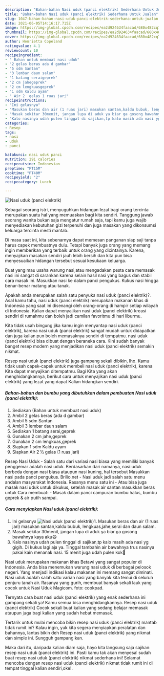 ```yaml
---
description: "Bahan-bahan Nasi uduk (panci elektrik) Sederhana Untuk Jualan"
title: "Bahan-bahan Nasi uduk (panci elektrik) Sederhana Untuk Jualan"
slug: 1047-bahan-bahan-nasi-uduk-panci-elektrik-sederhana-untuk-jualan
date: 2021-06-05T14:16:17.715Z
image: https://img-global.cpcdn.com/recipes/ea2d924634faacad/680x482cq70/nasi-uduk-panci-elektrik-foto-resep-utama.jpg
thumbnail: https://img-global.cpcdn.com/recipes/ea2d924634faacad/680x482cq70/nasi-uduk-panci-elektrik-foto-resep-utama.jpg
cover: https://img-global.cpcdn.com/recipes/ea2d924634faacad/680x482cq70/nasi-uduk-panci-elektrik-foto-resep-utama.jpg
author: Henrietta Copeland
ratingvalue: 4.1
reviewcount: 10
recipeingredient:
- " Bahan untuk membuat nasi uduk"
- "2 gelas beras ada d gambar"
- "5 sdm Santan"
- "3 lembar daun salam"
- "1 batang seraigeprek"
- "2 cm jahegeprek"
- "2 cm lengkuasgeprek"
- "1 sdm Kaldu ayam"
- " Air 2  gelas 1 ruas jari"
recipeinstructions:
- "Ini gelasnya"
- "Masukan beras dan air (1 ruas jari) masukan santan,kaldu bubuk, lengkuas,jahe,serai dan daun salam."
- "Masak sekitar 30menit, jangan lupa di aduk ya biar ga gosong bawahnya kaya aku😆"
- "Kalo nasinya udah pulen tinggal di sajikan,tp kalo masih ada nasi yg gigih. Di kukus lagi aja ya. Tinggal tambahin air bawahnya trus nasinya pakai kain menanak nasi. 15 menit juga udah pulen kok🤗"
categories:
- Resep
tags:
- nasi
- uduk
- panci

katakunci: nasi uduk panci 
nutrition: 291 calories
recipecuisine: Indonesian
preptime: "PT15M"
cooktime: "PT40M"
recipeyield: "2"
recipecategory: Lunch

---
```



![Nasi uduk (panci elektrik)](https://img-global.cpcdn.com/recipes/ea2d924634faacad/680x482cq70/nasi-uduk-panci-elektrik-foto-resep-utama.jpg)

Sebagai seorang istri, menyuguhkan hidangan lezat bagi orang tercinta merupakan suatu hal yang memuaskan bagi kita sendiri. Tanggung jawab seorang  wanita bukan saja mengatur rumah saja, tapi kamu juga wajib menyediakan kebutuhan gizi terpenuhi dan juga masakan yang dikonsumsi keluarga tercinta mesti mantab.

Di masa  saat ini, kita sebenarnya dapat memesan panganan siap saji tanpa harus capek membuatnya dulu. Tetapi banyak juga orang yang memang ingin memberikan yang terbaik untuk orang yang dicintainya. Karena, menyajikan masakan sendiri jauh lebih bersih dan kita pun bisa menyesuaikan hidangan tersebut sesuai kesukaan keluarga. 

Buat yang mau usaha warung nasi,atau mengadakan pesta cara memasak nasi ini sangat di sarankan karena selain hasil nasi yang bagus dan stabil cara masak ini. Masukkan nasi ke dalam panci pengukus. Kukus nasi hingga benar-benar matang atau tanak.

Apakah anda merupakan salah satu penyuka nasi uduk (panci elektrik)?. Asal kamu tahu, nasi uduk (panci elektrik) merupakan makanan khas di Indonesia yang saat ini disenangi oleh orang-orang di hampir setiap wilayah di Indonesia. Kalian dapat menyajikan nasi uduk (panci elektrik) kreasi sendiri di rumahmu dan boleh jadi camilan favoritmu di hari liburmu.

Kita tidak usah bingung jika kamu ingin menyantap nasi uduk (panci elektrik), karena nasi uduk (panci elektrik) sangat mudah untuk didapatkan dan juga kalian pun boleh memasaknya sendiri di tempatmu. nasi uduk (panci elektrik) bisa dibuat dengan beraneka cara. Kini sudah banyak banget resep modern yang menjadikan nasi uduk (panci elektrik) semakin nikmat.

Resep nasi uduk (panci elektrik) juga gampang sekali dibikin, lho. Kamu tidak usah capek-capek untuk membeli nasi uduk (panci elektrik), karena Kita dapat menyajikan ditempatmu. Bagi Kita yang akan menghidangkannya, berikut cara untuk menyajikan nasi uduk (panci elektrik) yang lezat yang dapat Kalian hidangkan sendiri.

<!--inarticleads1-->

##### Bahan-bahan dan bumbu yang dibutuhkan dalam pembuatan Nasi uduk (panci elektrik):

1. Sediakan  (Bahan untuk membuat nasi uduk)
1. Ambil 2 gelas beras (ada d gambar)
1. Ambil 5 sdm Santan
1. Ambil 3 lembar daun salam
1. Sediakan 1 batang serai,geprek
1. Gunakan 2 cm jahe,geprek
1. Gunakan 2 cm lengkuas,geprek
1. Siapkan 1 sdm Kaldu ayam
1. Siapkan  Air 2 ½ gelas (1 ruas jari)


Resep Nasi Uduk - Salah satu dari variasi nasi biasa yang memiliki banyak penggemar adalah nasi uduk. Berdasarkan dari namanya, nasi uduk berbeda dengan nasi biasa ataupun nasi kuning, hal tersebut Masukkan nasi pada panci pengukus. Brilio.net - Nasi uduk jadi salah satu menu andalan masyarakat Indonesia. Rasanya menu satu ini - Atau bisa juga masak nasi uduk untuk dikukus, setelah masak air santan masukkan beras untuk Cara membuat: - Masak dalam panci campuran bumbu halus, bumbu geprek &amp; air putih sampai. 

<!--inarticleads2-->

##### Cara menyiapkan Nasi uduk (panci elektrik):

1. Ini gelasnya
<img src="https://img-global.cpcdn.com/steps/a25a03b2e90ad639/160x128cq70/nasi-uduk-panci-elektrik-langkah-memasak-1-foto.jpg" alt="Nasi uduk (panci elektrik)">1. Masukan beras dan air (1 ruas jari) masukan santan,kaldu bubuk, lengkuas,jahe,serai dan daun salam.
1. Masak sekitar 30menit, jangan lupa di aduk ya biar ga gosong bawahnya kaya aku😆
1. Kalo nasinya udah pulen tinggal di sajikan,tp kalo masih ada nasi yg gigih. Di kukus lagi aja ya. Tinggal tambahin air bawahnya trus nasinya pakai kain menanak nasi. 15 menit juga udah pulen kok🤗


Nasi uduk merupakan makanan khas Betawi yang sangat populer di Indonesia. Anda bisa menemukan warung nasi uduk di berbagai pelosok negeri. Yang menjadi indikasi kalau makanan ini memang sangat diminati. Nasi uduk adalah salah satu varian nasi yang banyak kita temui di seluruh penjuru tanah air. Rasanya yang gurih, membuat banyak sekali lauk yang cocok untuk Nasi Uduk Magicom. foto: cookpad. 

Ternyata cara buat nasi uduk (panci elektrik) yang enak sederhana ini gampang sekali ya! Kamu semua bisa menghidangkannya. Resep nasi uduk (panci elektrik) Cocok sekali buat kalian yang sedang belajar memasak ataupun juga bagi kalian yang sudah hebat memasak.

Tertarik untuk mulai mencoba bikin resep nasi uduk (panci elektrik) mantab tidak rumit ini? Kalau ingin, yuk kita segera menyiapkan peralatan dan bahannya, lantas bikin deh Resep nasi uduk (panci elektrik) yang nikmat dan simple ini. Sungguh gampang kan. 

Maka dari itu, daripada kalian diam saja, hayo kita langsung saja sajikan resep nasi uduk (panci elektrik) ini. Pasti kamu tak akan menyesal sudah buat resep nasi uduk (panci elektrik) nikmat sederhana ini! Selamat mencoba dengan resep nasi uduk (panci elektrik) nikmat tidak rumit ini di tempat tinggal kalian sendiri,oke!.


